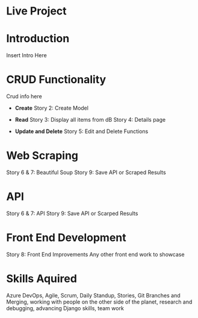 # Live Project
# Introduction
Insert Intro Here

# CRUD Functionality
Crud info here

* **Create**
Story 2: Create Model

* **Read**
Story 3: Display all items from dB
Story 4: Details page

* **Update and Delete**
Story 5: Edit and Delete Functions

# Web Scraping
Story 6 & 7: Beautiful Soup
Story 9: Save API or Scraped Results

# API
Story 6 & 7: API
Story 9: Save API or Scarped Results

# Front End Development
Story 8: Front End Improvements
Any other front end work to showcase

# Skills Aquired
Azure DevOps, Agile, Scrum, Daily Standup, Stories, Git Branches and Merging, working with people on the other side of the planet, research and debugging, advancing Django skills, team work

